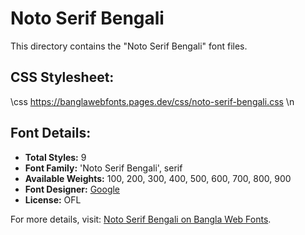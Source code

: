 # Noto Serif Bengali

This directory contains the "Noto Serif Bengali" font files.

## CSS Stylesheet:

\css
https://banglawebfonts.pages.dev/css/noto-serif-bengali.css
\n
## Font Details:
- **Total Styles:** 9
- **Font Family:** 'Noto Serif Bengali', serif
- **Available Weights:** 100, 200, 300, 400, 500, 600, 700, 800, 900
- **Font Designer:** [Google](https://fonts.google.com/)
- **License:** OFL

For more details, visit: [Noto Serif Bengali on Bangla Web Fonts](https://banglawebfonts.pages.dev/noto-serif-bengali/#about).